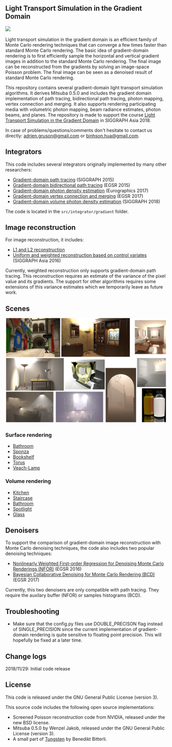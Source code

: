 Light Transport Simulation in the Gradient Domain
-------------------------------------------------------------------------

![](http://beltegeuse.s3-website-ap-northeast-1.amazonaws.com/research/2018_GradientCourse/img/teaser.jpg)

  Light transport simulation in the gradient domain is an efficient family of Monte Carlo rendering techniques that can converge a few times faster than standard Monte Carlo rendering. The basic idea of gradient-domain rendering is to first efficiently sample the horizontal and vertical gradient images in addition to the standard Monte Carlo rendering. The final image can be reconstructed from the gradients by solving an image-space Poisson problem. The final image can be seen as a denoised result of standard Monte Carlo rendering. 
  
  This repository contains several gradient-domain light transport simulation algorithms. It derives Mitsuba 0.5.0 and includes the gradient domain implementation of path tracing, bidirectional path tracing, photon mapping, vertex connection and merging. It also supports rendering participating media with volumetric photon mapping, beam radiance estimates, photon beams, and planes. The repository is made to support the course [Light Transport Simulation in the Gradient Domain](http://beltegeuse.s3-website-ap-northeast-1.amazonaws.com/research/2018_GradientCourse/) in SIGGRAPH Asia 2018. 

  In case of problems/questions/comments don't hesitate to contact us
  directly: adrien.gruson@gmail.com or binhson.hua@gmail.com.

Integrators
-----------

This code includes several integrators originally implemented by many other researchers:
 - [Gradient-domain path tracing](https://github.com/mmanzi/gradientdomain-mitsuba) (SIGGRAPH 2015)
 - [Gradient-domain bidirectional path tracing](https://github.com/mmanzi/gradientdomain-mitsuba) (EGSR 2015)
 - [Gradient-domain photon density estimation](https://github.com/gradientpm/gpm) (Eurographics 2017)
 - [Gradient-domain vertex connection and merging](https://github.com/sunweilun/Mitsuba) (EGSR 2017)
 - [Gradient-domain volume photon density estimation](https://github.com/gradientpm/gvpm) (SIGGRAPH 2018)

The code is located in the `src/integrator/gradient` folder.

Image reconstruction
--------------------
For image reconstruction, it includes:
 - [L1 and L2 reconstruction](https://github.com/mmanzi/gradientdomain-mitsuba)
 - [Uniform and weighted reconstruction based on control variates](https://cs.dartmouth.edu/~wjarosz/publications/rousselle16image.html) (SIGGRAPH Asia 2016)

Currently, weighted reconstruction only supports gradient-domain path tracing. This reconstruction requires an estimate of the variance of the pixel value and its gradients. The support for other algorithms requires some extensions of this variance estimates which we temporarily leave as future work.

Scenes
------

![](montage.jpg)

### Surface rendering
- [Bathroom](http://beltegeuse.s3-website-ap-northeast-1.amazonaws.com/research/2017_GPM/bathroom3_scene.zip)
- [Sponza](http://beltegeuse.s3-website-ap-northeast-1.amazonaws.com/research/2017_GPM/sponza_scene.zip)
- [Bookshelf](http://beltegeuse.s3-website-ap-northeast-1.amazonaws.com/research/2017_GPM/bookshelf_scene.zip)
- [Torus](http://beltegeuse.s3-website-ap-northeast-1.amazonaws.com/research/2017_GPM/torus_scene.zip)
- [Veach-Lamp](http://beltegeuse.s3-website-ap-northeast-1.amazonaws.com/research/2017_GPM/veach-lamp_scene.zip)

### Volume rendering
- [Kitchen](http://beltegeuse.s3-website-ap-northeast-1.amazonaws.com/research/2018_GVPM/kitchen_scene.zip)
- [Staircase](http://beltegeuse.s3-website-ap-northeast-1.amazonaws.com/research/2018_GVPM/staircase_scene.zip)
- [Bathroom](http://beltegeuse.s3-website-ap-northeast-1.amazonaws.com/research/2018_GVPM/bathroom_scene.zip)
- [Spotlight](http://beltegeuse.s3-website-ap-northeast-1.amazonaws.com/research/2018_GVPM/spotlight_scene.zip)
- [Glass](http://beltegeuse.s3-website-ap-northeast-1.amazonaws.com/research/2018_GVPM/glass_scene.zip)

Denoisers
---------
To support the comparison of gradient-domain image reconstruction with Monte Carlo denoising techniques, the code also includes two popular denoising techniques:
 - [Nonlinearly Weighted First-order Regression for Denoising Monte Carlo Renderings (NFOR)](https://benedikt-bitterli.me/nfor/) (EGSR 2016)
 - [Bayesian Collaborative Denoising for Monte Carlo Rendering (BCD)](https://perso.telecom-paristech.fr/boubek/papers/BCD/) (EGSR 2017)

Currently, this two denoisers are only compatible with path tracing. They require the auxilary buffer (NFOR) or samples histograms (BCD).

Troubleshooting
---------------
  - Make sure that the config.py files use DOUBLE_PRECISON flag instead
  of SINGLE_PRECISION since the current implementation of gradient-domain rendering is quite sensitive to floating point precision. This will hopefully be fixed at a later time.

Change logs
-----------

  2018/11/29: Initial code release


License
-------

This code is released under the GNU General Public License (version 3).

This source code includes the following open source implementations:

- Screened Poisson reconstruction code from NVIDIA, released under the new BSD license.
- Mitsuba 0.5.0 by Wenzel Jakob, released under the GNU General Public License (version 3).
- A small part of [Tungsten](https://github.com/tunabrain/tungsten) by Benedikt Bitterli.
